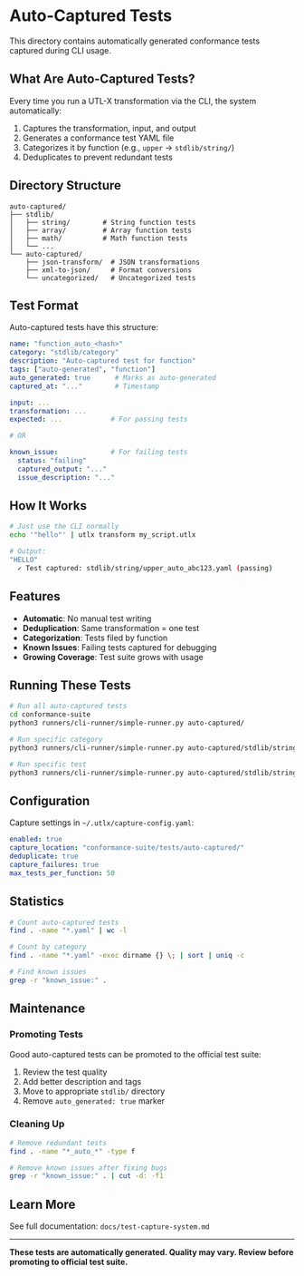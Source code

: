 # Auto-Captured Tests

This directory contains automatically generated conformance tests captured during CLI usage.

## What Are Auto-Captured Tests?

Every time you run a UTL-X transformation via the CLI, the system automatically:
1. Captures the transformation, input, and output
2. Generates a conformance test YAML file
3. Categorizes it by function (e.g., `upper` → `stdlib/string/`)
4. Deduplicates to prevent redundant tests

## Directory Structure

```
auto-captured/
├── stdlib/
│   ├── string/        # String function tests
│   ├── array/         # Array function tests
│   ├── math/          # Math function tests
│   └── ...
└── auto-captured/
    ├── json-transform/  # JSON transformations
    ├── xml-to-json/     # Format conversions
    └── uncategorized/   # Uncategorized tests
```

## Test Format

Auto-captured tests have this structure:

```yaml
name: "function_auto_<hash>"
category: "stdlib/category"
description: "Auto-captured test for function"
tags: ["auto-generated", "function"]
auto_generated: true      # Marks as auto-generated
captured_at: "..."        # Timestamp

input: ...
transformation: ...
expected: ...            # For passing tests

# OR

known_issue:             # For failing tests
  status: "failing"
  captured_output: "..."
  issue_description: "..."
```

## How It Works

```bash
# Just use the CLI normally
echo '"hello"' | utlx transform my_script.utlx

# Output:
"HELLO"
  ✓ Test captured: stdlib/string/upper_auto_abc123.yaml (passing)
```

## Features

- **Automatic**: No manual test writing
- **Deduplication**: Same transformation = one test
- **Categorization**: Tests filed by function
- **Known Issues**: Failing tests captured for debugging
- **Growing Coverage**: Test suite grows with usage

## Running These Tests

```bash
# Run all auto-captured tests
cd conformance-suite
python3 runners/cli-runner/simple-runner.py auto-captured/

# Run specific category
python3 runners/cli-runner/simple-runner.py auto-captured/stdlib/string

# Run specific test
python3 runners/cli-runner/simple-runner.py auto-captured/stdlib/string upper_auto_abc123
```

## Configuration

Capture settings in `~/.utlx/capture-config.yaml`:

```yaml
enabled: true
capture_location: "conformance-suite/tests/auto-captured/"
deduplicate: true
capture_failures: true
max_tests_per_function: 50
```

## Statistics

```bash
# Count auto-captured tests
find . -name "*.yaml" | wc -l

# Count by category
find . -name "*.yaml" -exec dirname {} \; | sort | uniq -c

# Find known issues
grep -r "known_issue:" .
```

## Maintenance

### Promoting Tests

Good auto-captured tests can be promoted to the official test suite:

1. Review the test quality
2. Add better description and tags
3. Move to appropriate `stdlib/` directory
4. Remove `auto_generated: true` marker

### Cleaning Up

```bash
# Remove redundant tests
find . -name "*_auto_*" -type f

# Remove known issues after fixing bugs
grep -r "known_issue:" . | cut -d: -f1
```

## Learn More

See full documentation: `docs/test-capture-system.md`

---

**These tests are automatically generated. Quality may vary. Review before promoting to official test suite.**

